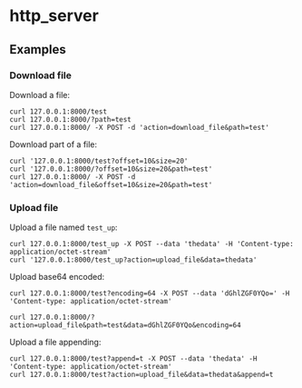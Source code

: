 # http_server


## Examples

### Download file
Download a file:
```
curl 127.0.0.1:8000/test
curl 127.0.0.1:8000/?path=test
curl 127.0.0.1:8000/ -X POST -d 'action=download_file&path=test'
```

Download part of a file:
```
curl '127.0.0.1:8000/test?offset=10&size=20'
curl '127.0.0.1:8000/?offset=10&size=20&path=test'
curl 127.0.0.1:8000/ -X POST -d 'action=download_file&offset=10&size=20&path=test'
```

### Upload file

Upload a file named `test_up`:
```
curl 127.0.0.1:8000/test_up -X POST --data 'thedata' -H 'Content-type: application/octet-stream'
curl '127.0.0.1:8000/test_up?action=upload_file&data=thedata'
```

Upload base64 encoded:
```
curl 127.0.0.1:8000/test?encoding=64 -X POST --data 'dGhlZGF0YQo=' -H 'Content-type: application/octet-stream'

curl 127.0.0.1:8000/?action=upload_file&path=test&data=dGhlZGF0YQo&encoding=64
```

Upload a file appending:
```
curl 127.0.0.1:8000/test?append=t -X POST --data 'thedata' -H 'Content-type: application/octet-stream'
curl 127.0.0.1:8000/test?action=upload_file&data=thedata&append=t
```
